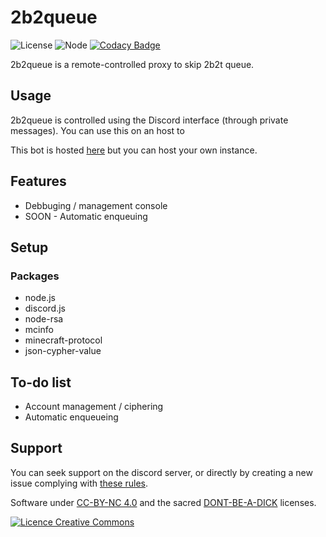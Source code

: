 # 2b2queue

![License](https://img.shields.io/badge/license-cc_by_nc_4.0-blue)
![Node](https://img.shields.io/badge/node-v.13.11.0-red)
[![Codacy Badge](https://api.codacy.com/project/badge/Grade/18aaa7764461408c9d721f4596dc1497)](https://www.codacy.com/manual/Alex-Roux/2b2queue?utm_source=github.com&amp;utm_medium=referral&amp;utm_content=Alex-Roux/2b2queue&amp;utm_campaign=Badge_Grade)

2b2queue is a remote-controlled proxy to skip 2b2t queue.

## Usage

2b2queue is controlled using the Discord interface (through private messages).
You can use this on an host to 

This bot is hosted [here](https://discord.gg/dCqRn7K) but you can host your own instance.

## Features

- Debbuging / management console
- SOON - Automatic enqueuing

## Setup


### Packages

- node.js
- discord.js
- node-rsa
- mcinfo
- minecraft-protocol
- json-cypher-value
 
 ## To-do list
 
+ Account management / ciphering
+ Automatic enqueueing

## Support

You can seek support on the discord server, or directly by creating a new issue complying with [these rules](shorturl.at/oFLQX).

Software under [CC-BY-NC 4.0](http://creativecommons.org/licenses/by-nc/4.0/) and the sacred [DONT-BE-A-DICK](shorturl.at/oFLQX) licenses.

<a rel="license" href="http://creativecommons.org/licenses/by-nc/4.0/"><img alt="Licence Creative Commons" style="border-width:0" src="https://i.creativecommons.org/l/by-nc/4.0/88x31.png" /></a>

